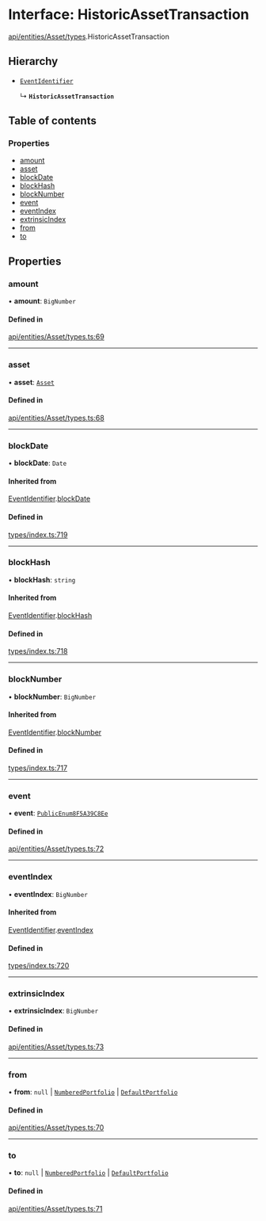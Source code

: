 # Interface: HistoricAssetTransaction

[api/entities/Asset/types](../wiki/api.entities.Asset.types).HistoricAssetTransaction

## Hierarchy

- [`EventIdentifier`](../wiki/types.EventIdentifier)

  ↳ **`HistoricAssetTransaction`**

## Table of contents

### Properties

- [amount](../wiki/api.entities.Asset.types.HistoricAssetTransaction#amount)
- [asset](../wiki/api.entities.Asset.types.HistoricAssetTransaction#asset)
- [blockDate](../wiki/api.entities.Asset.types.HistoricAssetTransaction#blockdate)
- [blockHash](../wiki/api.entities.Asset.types.HistoricAssetTransaction#blockhash)
- [blockNumber](../wiki/api.entities.Asset.types.HistoricAssetTransaction#blocknumber)
- [event](../wiki/api.entities.Asset.types.HistoricAssetTransaction#event)
- [eventIndex](../wiki/api.entities.Asset.types.HistoricAssetTransaction#eventindex)
- [extrinsicIndex](../wiki/api.entities.Asset.types.HistoricAssetTransaction#extrinsicindex)
- [from](../wiki/api.entities.Asset.types.HistoricAssetTransaction#from)
- [to](../wiki/api.entities.Asset.types.HistoricAssetTransaction#to)

## Properties

### amount

• **amount**: `BigNumber`

#### Defined in

[api/entities/Asset/types.ts:69](https://github.com/PolymeshAssociation/polymesh-sdk/blob/95e180d2/src/api/entities/Asset/types.ts#L69)

___

### asset

• **asset**: [`Asset`](../wiki/api.entities.Asset.Asset)

#### Defined in

[api/entities/Asset/types.ts:68](https://github.com/PolymeshAssociation/polymesh-sdk/blob/95e180d2/src/api/entities/Asset/types.ts#L68)

___

### blockDate

• **blockDate**: `Date`

#### Inherited from

[EventIdentifier](../wiki/types.EventIdentifier).[blockDate](../wiki/types.EventIdentifier#blockdate)

#### Defined in

[types/index.ts:719](https://github.com/PolymeshAssociation/polymesh-sdk/blob/95e180d2/src/types/index.ts#L719)

___

### blockHash

• **blockHash**: `string`

#### Inherited from

[EventIdentifier](../wiki/types.EventIdentifier).[blockHash](../wiki/types.EventIdentifier#blockhash)

#### Defined in

[types/index.ts:718](https://github.com/PolymeshAssociation/polymesh-sdk/blob/95e180d2/src/types/index.ts#L718)

___

### blockNumber

• **blockNumber**: `BigNumber`

#### Inherited from

[EventIdentifier](../wiki/types.EventIdentifier).[blockNumber](../wiki/types.EventIdentifier#blocknumber)

#### Defined in

[types/index.ts:717](https://github.com/PolymeshAssociation/polymesh-sdk/blob/95e180d2/src/types/index.ts#L717)

___

### event

• **event**: [`PublicEnum8F5A39C8Ee`](../wiki/types.PublicEnum8F5A39C8Ee)

#### Defined in

[api/entities/Asset/types.ts:72](https://github.com/PolymeshAssociation/polymesh-sdk/blob/95e180d2/src/api/entities/Asset/types.ts#L72)

___

### eventIndex

• **eventIndex**: `BigNumber`

#### Inherited from

[EventIdentifier](../wiki/types.EventIdentifier).[eventIndex](../wiki/types.EventIdentifier#eventindex)

#### Defined in

[types/index.ts:720](https://github.com/PolymeshAssociation/polymesh-sdk/blob/95e180d2/src/types/index.ts#L720)

___

### extrinsicIndex

• **extrinsicIndex**: `BigNumber`

#### Defined in

[api/entities/Asset/types.ts:73](https://github.com/PolymeshAssociation/polymesh-sdk/blob/95e180d2/src/api/entities/Asset/types.ts#L73)

___

### from

• **from**: ``null`` \| [`NumberedPortfolio`](../wiki/api.entities.NumberedPortfolio.NumberedPortfolio) \| [`DefaultPortfolio`](../wiki/api.entities.DefaultPortfolio.DefaultPortfolio)

#### Defined in

[api/entities/Asset/types.ts:70](https://github.com/PolymeshAssociation/polymesh-sdk/blob/95e180d2/src/api/entities/Asset/types.ts#L70)

___

### to

• **to**: ``null`` \| [`NumberedPortfolio`](../wiki/api.entities.NumberedPortfolio.NumberedPortfolio) \| [`DefaultPortfolio`](../wiki/api.entities.DefaultPortfolio.DefaultPortfolio)

#### Defined in

[api/entities/Asset/types.ts:71](https://github.com/PolymeshAssociation/polymesh-sdk/blob/95e180d2/src/api/entities/Asset/types.ts#L71)
